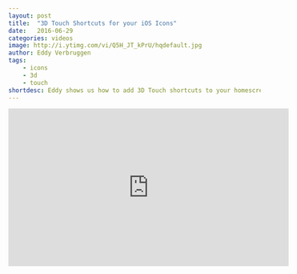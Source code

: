 ```yaml
---
layout: post
title:  "3D Touch Shortcuts for your iOS Icons"
date:   2016-06-29
categories: videos
image: http://i.ytimg.com/vi/Q5H_JT_kPrU/hqdefault.jpg
author: Eddy Verbruggen
tags: 
    - icons
    - 3d
    - touch
shortdesc: Eddy shows us how to add 3D Touch shortcuts to your homescreen icon, for added iOS pizzaz!
---
```

<iframe width="560" height="315" src="https://www.youtube.com/embed/Q5H_JT_kPrU" frameborder="0" allowfullscreen></iframe>
